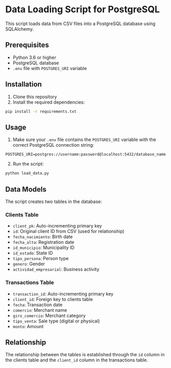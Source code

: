# Data Loading Script for PostgreSQL

This script loads data from CSV files into a PostgreSQL database using SQLAlchemy.

## Prerequisites

- Python 3.6 or higher
- PostgreSQL database
- `.env` file with `POSTGRES_URI` variable

## Installation

1. Clone this repository
2. Install the required dependencies:

```bash
pip install -r requirements.txt
```

## Usage

1. Make sure your `.env` file contains the `POSTGRES_URI` variable with the correct PostgreSQL connection string:

```
POSTGRES_URI=postgres://username:password@localhost:5432/database_name
```

2. Run the script:

```bash
python load_data.py
```

## Data Models

The script creates two tables in the database:

### Clients Table

- `client_pk`: Auto-incrementing primary key
- `id`: Original client ID from CSV (used for relationship)
- `fecha_nacimiento`: Birth date
- `fecha_alta`: Registration date
- `id_municipio`: Municipality ID
- `id_estado`: State ID
- `tipo_persona`: Person type
- `genero`: Gender
- `actividad_empresarial`: Business activity

### Transactions Table

- `transaction_id`: Auto-incrementing primary key
- `client_id`: Foreign key to clients table
- `fecha`: Transaction date
- `comercio`: Merchant name
- `giro_comercio`: Merchant category
- `tipo_venta`: Sale type (digital or physical)
- `monto`: Amount

## Relationship

The relationship between the tables is established through the `id` column in the clients table and the `client_id` column in the transactions table.